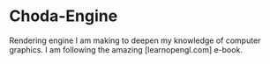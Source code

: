 # Choda-Engine

Rendering engine I am making to deepen my knowledge of computer graphics.
I am following the amazing [learnopengl.com] e-book.
